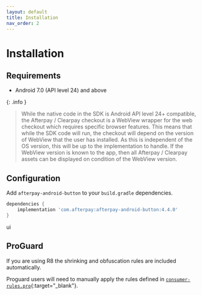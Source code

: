 ```yaml
---
layout: default
title: Installation
nav_order: 2
---
```


# Installation

## Requirements

- Android 7.0 (API level 24) and above

{: .info }
> While the native code in the SDK is Android API level 24+ compatible, the Afterpay / Clearpay checkout is a WebView wrapper for the web checkout which requires specific browser features. This means that while the SDK code will run, the checkout will depend on the version of WebView that the user has installed. As this is independent of the OS version, this will be up to the implementation to handle. If the WebView version is known to the app, then all Afterpay / Clearpay assets can be displayed on condition of the WebView version.

## Configuration

Add `afterpay-android-button` to your `build.gradle` dependencies.

``` gradle
dependencies {
    implementation 'com.afterpay:afterpay-android-button:4.4.0'
}
```
ui
## ProGuard

If you are using R8 the shrinking and obfuscation rules are included automatically.

Proguard users will need to manually apply the rules defined in [`consumer-rules.pro`][proguard-rules]{:target="_blank"}.

[proguard-rules]: https://github.com/afterpay/sdk-android-button/blob/master/afterpay/consumer-rules.pro
